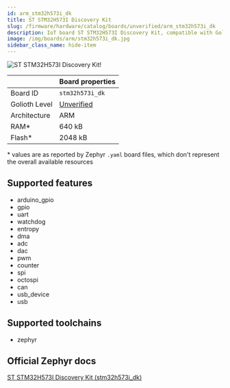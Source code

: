 ```yaml
---
id: arm_stm32h573i_dk
title: ST STM32H573I Discovery Kit
slug: /firmware/hardware/catalog/boards/unverified/arm_stm32h573i_dk
description: IoT board ST STM32H573I Discovery Kit, compatible with Golioth at unverified level.
image: /img/boards/arm/stm32h573i_dk.jpg
sidebar_class_name: hide-item
---
```


[//]: # (This is an auto-generated file, do not edit! Changes to it will be lost upon re-generation)

![ST STM32H573I Discovery Kit!](/img/boards/arm/stm32h573i_dk.jpg "ST STM32H573I Discovery Kit")

|                | Board properties     |
| -------------  | -------------------- |
| Board ID       | `stm32h573i_dk` |
| Golioth Level  | [Unverified](/firmware/hardware#unverified-boards) |
| Architecture   | ARM |
| RAM*           | 640 kB |
| Flash*         | 2048 kB |

\* values are as reported by Zephyr `.yaml` board files, which don't represent the overall available resources



## Supported features

* arduino_gpio
* gpio
* uart
* watchdog
* entropy
* dma
* adc
* dac
* pwm
* counter
* spi
* octospi
* can
* usb_device
* usb

## Supported toolchains

* zephyr

## Official Zephyr docs

[ST STM32H573I Discovery Kit (stm32h573i_dk)](https://docs.zephyrproject.org/3.6.0/boards/arm/stm32h573i_dk/doc/index.html)
